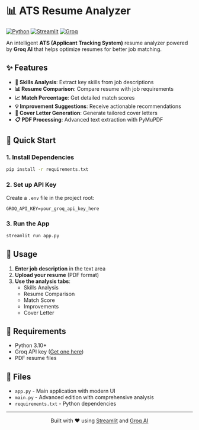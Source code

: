 # 📊 ATS Resume Analyzer

[![Python](https://img.shields.io/badge/Python-3.10+-blue.svg)](https://www.python.org/downloads/)
[![Streamlit](https://img.shields.io/badge/Streamlit-1.32.1-red.svg)](https://streamlit.io/)
[![Groq](https://img.shields.io/badge/Groq%20AI-Llama%203%2070B-green.svg)](https://groq.com/)

An intelligent **ATS (Applicant Tracking System)** resume analyzer powered by **Groq AI** that helps optimize resumes for better job matching.

## ✨ Features

- **🎯 Skills Analysis**: Extract key skills from job descriptions
- **📊 Resume Comparison**: Compare resume with job requirements  
- **📈 Match Percentage**: Get detailed match scores
- **💡 Improvement Suggestions**: Receive actionable recommendations
- **📝 Cover Letter Generation**: Generate tailored cover letters
- **📋 PDF Processing**: Advanced text extraction with PyMuPDF

## 🚀 Quick Start

### 1. Install Dependencies
```bash
pip install -r requirements.txt
```

### 2. Set up API Key
Create a `.env` file in the project root:
```
GROQ_API_KEY=your_groq_api_key_here
```

### 3. Run the App
```bash
streamlit run app.py
```

## 📖 Usage

1. **Enter job description** in the text area
2. **Upload your resume** (PDF format)
3. **Use the analysis tabs**:
   - Skills Analysis
   - Resume Comparison  
   - Match Score
   - Improvements
   - Cover Letter

## 🔧 Requirements

- Python 3.10+
- Groq API key ([Get one here](https://console.groq.com/))
- PDF resume files

## 📁 Files

- `app.py` - Main application with modern UI
- `main.py` - Advanced edition with comprehensive analysis
- `requirements.txt` - Python dependencies

---

<div align="center">
  <p>Built with ❤️ using <a href="https://streamlit.io/">Streamlit</a> and <a href="https://groq.com/">Groq AI</a></p>
</div> 
